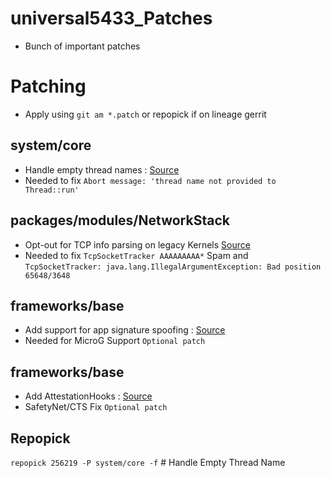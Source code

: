 #  universal5433_Patches
 * Bunch of important patches
 
# Patching
- Apply using `git am *.patch` or repopick if on lineage gerrit

## system/core
* Handle empty thread names : [Source](https://review.lineageos.org/c/LineageOS/android_system_core/+/256219)
* Needed to fix `Abort message: 'thread name not provided to Thread::run'`

## packages/modules/NetworkStack
* Opt-out for TCP info parsing on legacy Kernels [Source](https://github.com/ArrowOS/android_packages_modules_NetworkStack/commit/19bbd6fb49222c3849e8f9f8f5f2c56c61bdfc81)
* Needed to fix `TcpSocketTracker AAAAAAAAA*` Spam and `TcpSocketTracker: java.lang.IllegalArgumentException: Bad position 65648/3648`

## frameworks/base
* Add support for app signature spoofing : [Source](https://github.com/ProtonAOSP/android_frameworks_base)
* Needed for MicroG Support `Optional patch`

## frameworks/base
* Add AttestationHooks : [Source](https://github.com/hentaiOS/platform_frameworks_base)
* SafetyNet/CTS Fix `Optional patch`

## Repopick
`repopick 256219 -P system/core -f` # Handle Empty Thread Name
